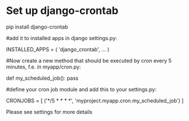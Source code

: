 # Set up django-crontab

pip install django-crontab

#add it to installed apps in django settings.py:

INSTALLED_APPS = (
    'django_crontab',
    ...
)

#Now create a new method that should be executed by cron every 5 minutes, f.e. in myapp/cron.py:

def my_scheduled_job():
  pass


#define your cron job module and  add this to your settings.py:

CRONJOBS = [
    ('*/5 * * * *', 'myproject.myapp.cron.my_scheduled_job')
]

Please see settings for more details